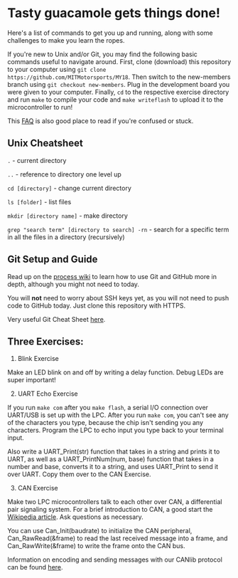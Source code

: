 # Tasty guacamole gets things done!

Here's a list of commands to get you up and running, along with some challenges to make you learn the ropes.

If you're new to Unix and/or Git, you may find the following basic commands useful to navigate around.
First, clone (download) this repository to your computer using `git clone https://github.com/MITMotorsports/MY18`. Then switch to the new-members branch using `git checkout new-members`. Plug in the development board you were given to your computer. Finally, `cd` to the respective exercise directory and run `make` to compile your code and `make writeflash` to upload it to the microcontroller to run!

This [FAQ](https://github.com/MITEVT/opel_EE/wiki/FAQ-about-LPC11CXX-Microcontrollers) is also good place to read if you're confused or stuck.


## Unix Cheatsheet

`.` - current directory

`..` - reference to directory one level up

`cd [directory]` - change current directory

`ls [folder]` - list files

`mkdir [directory name]` - make directory

`grep "search term" [directory to search] -rn` - search for a specific term in all the files in a directory (recursively)


## Git Setup and Guide

Read up on the [process wiki](https://github.com/mitmotorsports/process/wiki) to learn how to use Git and GitHub more in depth, although you might not need to today.

You will **not** need to worry about SSH keys yet, as you will not need to push code to GitHub today. Just clone this repository with HTTPS.

Very useful Git Cheat Sheet [here](https://services.github.com/on-demand/downloads/github-git-cheat-sheet.pdf).


## Three Exercises:
1. Blink Exercise

  Make an LED blink on and off by writing a delay function. Debug LEDs are super important!

2. UART Echo Exercise

  If you run `make com` after you `make flash`, a serial I/O connection over UART/USB is set up with the LPC. After you run `make com`, you can't see any of the characters you type, because the chip isn't sending you any characters. Program the LPC to echo input you type back to your terminal input.

  Also write a UART_Print(str) function that takes in a string and prints it to UART, as
  well as a UART_PrintNum(num, base) function that takes in a number and base,
  converts it to a string, and uses UART_Print to send it over UART.
  Copy them over to the CAN Exercise.

3. CAN Exercise

  Make two LPC microcontrollers talk to each other over CAN, a differential pair signaling system. For a brief introduction to CAN, a good start the [Wikipedia article](https://en.wikipedia.org/wiki/CAN_bus). Ask questions as necessary.

  You can use Can_Init(baudrate) to initialize the CAN peripheral,
  Can_RawRead(&frame) to read the last received message into a frame,
  and Can_RawWrite(&frame) to write the frame onto the CAN bus.

  Information on encoding and sending messages with our CANlib protocol can be found [here](https://github.com/mitmotorsports/canlib).
